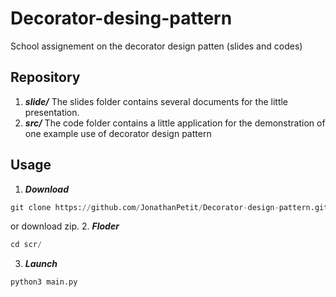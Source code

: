 # Decorator-desing-pattern
School assignement on the decorator design patten (slides and codes)

## Repository
1. ***slide/***
The slides folder contains several documents for the little presentation.
1. ***src/***
The code folder contains a little application for the demonstration of one example use
of decorator design pattern

## Usage
1. ***Download***
```py
git clone https://github.com/JonathanPetit/Decorator-design-pattern.git
```
or download zip.
2. ***Floder***
```py
cd scr/
```
3. ***Launch***
```py
python3 main.py
```
